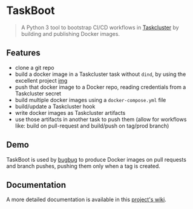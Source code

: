 TaskBoot
========

> A Python 3 tool to bootstrap CI/CD workflows in [Taskcluster](https://docs.taskcluster.net) by building and publishing Docker images.

Features
--------

* clone a git repo
* build a docker image in a Taskcluster task without `dind`, by using the excellent project [img](https://github.com/genuinetools/img/)
* push that docker image to a Docker repo, reading credentials from a Taskcluster secret
* build multiple docker images using a `docker-compose.yml` file
* build/update a Taskcluster hook
* write docker images as Taskcluster artifacts
* use those artifacts in another task to push them (allow for workflows like: build on pull-request and build/push on tag/prod branch)

Demo
----

TaskBoot is used by [bugbug](https://github.com/mozilla/bugbug/) to produce Docker images on pull requests and branch pushes, pushing them only when a tag is created.

Documentation
-------------

A more detailed documentation is available in this [project's wiki](https://github.com/mozilla/task-boot/wiki).
